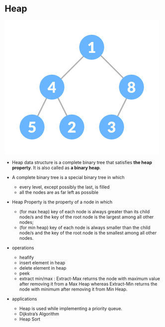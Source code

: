 # Heap

![](image.png)

* Heap data structure is a complete binary tree that satisfies **the heap property**. It is also called as **a binary heap**.
* A complete binary tree is a special binary tree in which

  * every level, except possibly the last, is filled
  * all the nodes are as far left as possible
* Heap Property is the property of a node in which

  * (for max heap) key of each node is always greater than its child node/s and the key of the root node is the largest among all other nodes;
  * (for min heap) key of each node is always smaller than the child node/s and the key of the root node is the smallest among all other nodes.
* operations

  * heafify
  * insert element in heap
  * delete element in heap
  * peek
  * extract min/max : Extract-Max returns the node with maximum value after removing it from a Max Heap whereas Extract-Min returns the node with minimum after removing it from Min Heap.
* applications

  * Heap is used while implementing a priority queue.
  * Dijkstra’s Algorithm
  * Heap Sort
